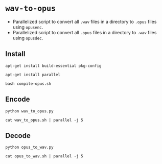 # `wav-to-opus`

- Parallelized script to convert all `.wav` files in a directory to `.opus` files using `opusenc`.
- Parallelized script to convert all `.opus` files in a directory to `.wav` files using `opusdec`.

## Install

```shell
apt-get install build-essential pkg-config

apt-get install parallel

bash compile-opus.sh
```

## Encode

```shell
python wav_to_opus.py

cat wav_to_opus.sh | parallel -j 5
```

## Decode

```shell
python opus_to_wav.py

cat opus_to_wav.sh | parallel -j 5
```
